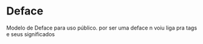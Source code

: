 # Deface
 Modelo de Deface para uso público.
por ser uma deface n voiu liga pra tags e seus significados